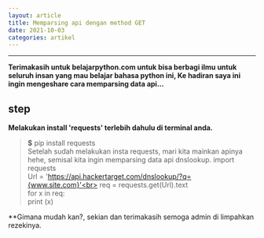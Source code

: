 ```yaml
---
layout: article
title: Memparsing api dengan method GET
date: 2021-10-03
categories: artikel
---
```

---
**Terimakasih untuk belajarpython.com untuk bisa berbagi ilmu untuk seluruh insan yang mau belajar bahasa python ini,
Ke hadiran saya ini ingin mengeshare cara memparsing data api...**
## step
**Melakukan install 'requests' terlebih dahulu di terminal anda.**
> __$__ pip install requests<br>
Setelah sudah melakukan insta requests, mari kita mainkan apinya hehe,
semisal kita ingin memparsing data api dnslookup.
> import requests<br>
> Url = 'https://api.hackertarget.com/dnslookup/?q={www.site.com}'<br>
> req = requests.get(Url).text<br>
> for x in req:<br>
>    print (x)<br>

**Gimana mudah kan?, sekian dan terimakasih semoga admin di limpahkan rezekinya.
